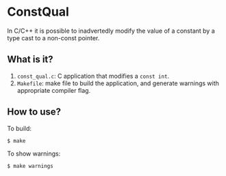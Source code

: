 # ConstQual
In C/C++ it is possible to inadvertedly modify the value of a constant
by a type cast to a non-const pointer.

## What is it?
1. `const_qual.c`: C application that modifies a `const int`.
1. `Makefile`: make file to build the application, and generate warnings
    with appropriate compiler flag.

## How to use?
To build:
```bash
$ make
```

To show warnings:
```bash
$ make warnings
```
